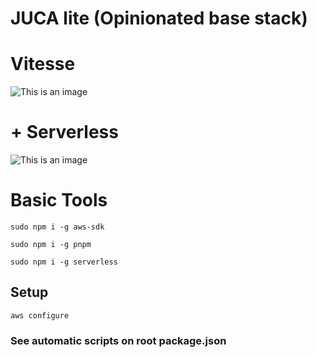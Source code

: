 # JUCA lite (Opinionated base stack)
# Vitesse
![This is an image](https://user-images.githubusercontent.com/11247099/111864893-a457fd00-899e-11eb-9f05-f4b88987541d.png)
# + Serverless
![This is an image](https://assets.serverless-extras.com/website/general/social-card-serverless-company.png)

# Basic Tools
```
sudo npm i -g aws-sdk
```
```
sudo npm i -g pnpm
```
```
sudo npm i -g serverless
```

## Setup

```
aws configure
```

### See automatic scripts on root package.json
